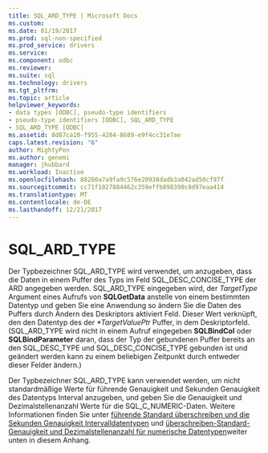 ```yaml
---
title: SQL_ARD_TYPE | Microsoft Docs
ms.custom: 
ms.date: 01/19/2017
ms.prod: sql-non-specified
ms.prod_service: drivers
ms.service: 
ms.component: odbc
ms.reviewer: 
ms.suite: sql
ms.technology: drivers
ms.tgt_pltfrm: 
ms.topic: article
helpviewer_keywords:
- data types [ODBC], pseudo-type identifiers
- pseudo-type identifiers [ODBC], SQL_ARD_TYPE
- SQL_ARD_TYPE [ODBC]
ms.assetid: 8d87ca10-f955-4284-8689-e9f4cc31e7ae
caps.latest.revision: "6"
author: MightyPen
ms.author: genemi
manager: jhubbard
ms.workload: Inactive
ms.openlocfilehash: 88260a7a9fa9c576e20938dadb3a042ad50cf97f
ms.sourcegitcommit: cc71f1027884462c359effb898390c8d97eaa414
ms.translationtype: MT
ms.contentlocale: de-DE
ms.lasthandoff: 12/21/2017
---
```

# <a name="sqlardtype"></a>SQL_ARD_TYPE
Der Typbezeichner SQL_ARD_TYPE wird verwendet, um anzugeben, dass die Daten in einem Puffer des Typs im Feld SQL_DESC_CONCISE_TYPE der ARD angegeben werden. SQL_ARD_TYPE eingegeben wird, der *TargetType* Argument eines Aufrufs von **SQLGetData** anstelle von einem bestimmten Datentyp und geben Sie eine Anwendung so ändern Sie die Daten des Puffers durch Ändern des Deskriptors aktiviert Feld. Dieser Wert verknüpft, den den Datentyp des der  *\*TargetValuePtr* Puffer, in dem Deskriptorfeld. (SQL_ARD_TYPE wird nicht in einem Aufruf eingegeben **SQLBindCol** oder **SQLBindParameter** daran, dass der Typ der gebundenen Puffer bereits an den SQL_DESC_TYPE und SQL_DESC_CONCISE_TYPE gebunden ist und geändert werden kann zu einem beliebigen Zeitpunkt durch entweder dieser Felder ändern.)  
  
 Der Typbezeichner SQL_ARD_TYPE kann verwendet werden, um nicht standardmäßige Werte für führende Genauigkeit und Sekunden Genauigkeit des Datentyps Interval anzugeben, und geben Sie die Genauigkeit und Dezimalstellenanzahl Werte für die SQL_C_NUMERIC-Daten. Weitere Informationen finden Sie unter [führende Standard überschreiben und die Sekunden Genauigkeit Intervalldatentypen](../../../odbc/reference/appendixes/overriding-default-leading-and-seconds-precision-for-interval-data-types.md) und [überschreiben-Standard-Genauigkeit und Dezimalstellenanzahl für numerische Datentypen](../../../odbc/reference/appendixes/overriding-default-precision-and-scale-for-numeric-data-types.md)weiter unten in diesem Anhang.
